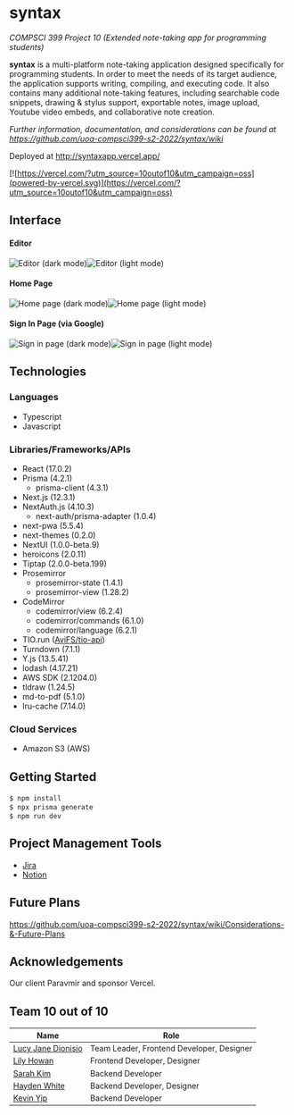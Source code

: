 # syntax
*COMPSCI 399 Project 10 (Extended note-taking app for programming students)*

**syntax** is a multi-platform note-taking application designed specifically for programming students. In order to meet the needs of its target audience, the application supports writing, compiling, and executing code. It also contains many additional note-taking features, including searchable code snippets, drawing & stylus support, exportable notes, image upload, Youtube video embeds, and collaborative note creation.

*Further information, documentation, and considerations can be found at https://github.com/uoa-compsci399-s2-2022/syntax/wiki*

Deployed at http://syntaxapp.vercel.app/

[![https://vercel.com/?utm_source=10outof10&utm_campaign=oss](powered-by-vercel.svg)](https://vercel.com/?utm_source=10outof10&utm_campaign=oss)

## Interface
#### Editor
<img src="https://i.imgur.com/GbcE0gK.png" alt="Editor (dark mode)" width="50%" /><img src="https://i.imgur.com/8wLahnf.png" alt="Editor (light mode)" width="50%" />

#### Home Page
<img src="https://i.imgur.com/WjYekpE.png" alt="Home page (dark mode)" width="50%" /><img src="https://i.imgur.com/6Gxf73k.png" alt="Home page (light mode)" width="50%" />

#### Sign In Page (via Google)
<img src="https://i.imgur.com/DjeHkxX.png" alt="Sign in page (dark mode)" width="50%" /><img src="https://i.imgur.com/t1nY8nY.png" alt="Sign in page (light mode)" width="50%" />

## Technologies

### Languages
* Typescript
* Javascript

### Libraries/Frameworks/APIs
* React (17.0.2)
* Prisma (4.2.1)
    * prisma-client (4.3.1)
* Next.js (12.3.1)
* NextAuth.js (4.10.3)
    * next-auth/prisma-adapter (1.0.4)
* next-pwa (5.5.4)
* next-themes (0.2.0)
* NextUI (1.0.0-beta.9)
* heroicons (2.0.11)
* Tiptap (2.0.0-beta.199)
* Prosemirror 
    * prosemirror-state (1.4.1)
    * prosemirror-view (1.28.2)
* CodeMirror 
    * codemirror/view (6.2.4)
    * codemirror/commands (6.1.0)
    * codemirror/language (6.2.1)
* TIO.run ([AviFS/tio-api](https://github.com/AviFS/tio-api/))
* Turndown (7.1.1)
* Y.js (13.5.41)
* lodash (4.17.21)
* AWS SDK (2.1204.0)
* tldraw (1.24.5)
* md-to-pdf (5.1.0)
* lru-cache (7.14.0)

### Cloud Services
* Amazon S3 (AWS)

## Getting Started
```
$ npm install
$ npx prisma generate
$ npm run dev
```

## Project Management Tools
* [Jira](https://10outof10.atlassian.net/jira/software/projects/TEN10/boards/1/roadmap) 
* [Notion](https://elegant-joke-27e.notion.site/CS399-Project-Team-10-c6ba4a95d1ae4e14bf42fd1657b88776)

## Future Plans
https://github.com/uoa-compsci399-s2-2022/syntax/wiki/Considerations-&-Future-Plans

## Acknowledgements

Our client Paravmir and sponsor Vercel.

## Team 10 out of 10
| Name  | Role |
| --- | --- |
| [Lucy Jane Dionisio](https://github.com/momor1n)  | Team Leader, Frontend Developer, Designer  |
| [Lily Howan](https://github.com/lilyhowan)  | Frontend Developer, Designer  |
| [Sarah Kim](https://github.com/bonjuruu)  | Backend Developer  |
| [Hayden White](https://github.com/HFx6)  | Backend Developer, Designer  |
| [Kevin Yip](https://github.com/kyip053)  | Backend Developer  |
